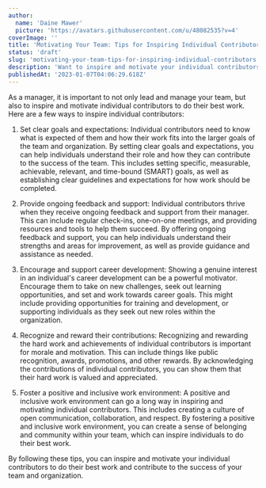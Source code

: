 ```yaml
---
author:
  name: 'Daine Mawer'
  picture: 'https://avatars.githubusercontent.com/u/48082535?v=4'
coverImage: ''
title: 'Motivating Your Team: Tips for Inspiring Individual Contributors'
status: 'draft'
slug: 'motivating-your-team-tips-for-inspiring-individual-contributors'
description: 'Want to inspire and motivate your individual contributors? Try setting clear goals and expectations, providing ongoing feedback and support, encouraging career development, recognizing and rewarding contributions, and fostering a positive and inclusive work environment. These strategies can help drive success for both your team and organization.'
publishedAt: '2023-01-07T04:06:29.618Z'
---
```


As a manager, it is important to not only lead and manage your team, but also to inspire and motivate individual contributors to do their best work. Here are a few ways to inspire individual contributors:

1. Set clear goals and expectations: Individual contributors need to know what is expected of them and how their work fits into the larger goals of the team and organization. By setting clear goals and expectations, you can help individuals understand their role and how they can contribute to the success of the team. This includes setting specific, measurable, achievable, relevant, and time-bound (SMART) goals, as well as establishing clear guidelines and expectations for how work should be completed.

2. Provide ongoing feedback and support: Individual contributors thrive when they receive ongoing feedback and support from their manager. This can include regular check-ins, one-on-one meetings, and providing resources and tools to help them succeed. By offering ongoing feedback and support, you can help individuals understand their strengths and areas for improvement, as well as provide guidance and assistance as needed.

3. Encourage and support career development: Showing a genuine interest in an individual's career development can be a powerful motivator. Encourage them to take on new challenges, seek out learning opportunities, and set and work towards career goals. This might include providing opportunities for training and development, or supporting individuals as they seek out new roles within the organization.

4. Recognize and reward their contributions: Recognizing and rewarding the hard work and achievements of individual contributors is important for morale and motivation. This can include things like public recognition, awards, promotions, and other rewards. By acknowledging the contributions of individual contributors, you can show them that their hard work is valued and appreciated.

5. Foster a positive and inclusive work environment: A positive and inclusive work environment can go a long way in inspiring and motivating individual contributors. This includes creating a culture of open communication, collaboration, and respect. By fostering a positive and inclusive work environment, you can create a sense of belonging and community within your team, which can inspire individuals to do their best work.

By following these tips, you can inspire and motivate your individual contributors to do their best work and contribute to the success of your team and organization.

